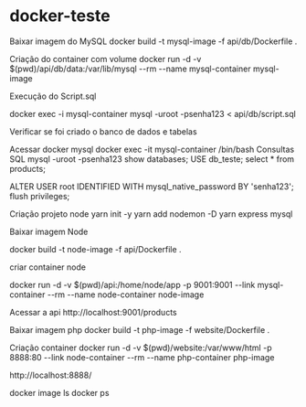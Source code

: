 # docker-teste

Baixar imagem do MySQL
docker build -t mysql-image -f api/db/Dockerfile .

Criação do container com volume
docker run -d -v $(pwd)/api/db/data:/var/lib/mysql --rm --name mysql-container mysql-image

Execução do Script.sql

docker exec -i mysql-container mysql -uroot -psenha123 < api/db/script.sql

Verificar se foi criado o banco de dados e tabelas

Acessar docker mysql
docker exec -it mysql-container /bin/bash
Consultas SQL
mysql -uroot -psenha123
show databases;
USE db_teste;
select * from products;

ALTER USER root IDENTIFIED WITH mysql_native_password BY 'senha123';
flush privileges;

Criação projeto node
yarn init -y
yarn add nodemon -D
yarn express mysql


Baixar imagem Node

docker build -t node-image -f api/Dockerfile .

criar container node

docker run -d -v $(pwd)/api:/home/node/app -p 9001:9001 --link mysql-container --rm --name node-container node-image

Acessar a api
http://localhost:9001/products


Baixar imagem php
docker build -t php-image -f website/Dockerfile .

Criação container
docker run -d -v $(pwd)/website:/var/www/html -p 8888:80 --link node-container --rm --name php-container php-image


http://localhost:8888/

docker image ls 
docker ps